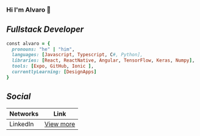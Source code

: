 ### Hi I'm Alvaro 👋

## _Fullstack Developer_

```ruby
const alvaro = {
  pronouns: "he" | "him",
  languages: [Javascript, Typescript, C#, Python],
  libraries: [React, ReactNative, Angular, TensorFlow, Keras, Numpy],
  tools: [Expo, GitHub, Ionic ],
  currentlyLearning: [DesignApps]
}
```

## _Social_
| Networks | Link |
| ------ | ------ |
| LinkedIn | [View more](https://www.linkedin.com/in/alvaro-malvestiti-aab53b137/) |
